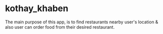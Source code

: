 # kothay_khaben
The main purpose of this app, is to find restaurants nearby user's location & also user can order food from their desired restaurant.
